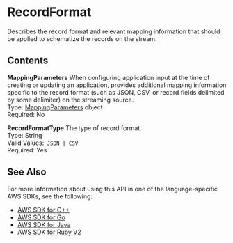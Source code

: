 # RecordFormat<a name="API_RecordFormat"></a>

 Describes the record format and relevant mapping information that should be applied to schematize the records on the stream\. 

## Contents<a name="API_RecordFormat_Contents"></a>

 **MappingParameters**   <a name="analytics-Type-RecordFormat-MappingParameters"></a>
When configuring application input at the time of creating or updating an application, provides additional mapping information specific to the record format \(such as JSON, CSV, or record fields delimited by some delimiter\) on the streaming source\.  
Type: [MappingParameters](API_MappingParameters.md) object  
Required: No

 **RecordFormatType**   <a name="analytics-Type-RecordFormat-RecordFormatType"></a>
The type of record format\.  
Type: String  
Valid Values:` JSON | CSV`   
Required: Yes

## See Also<a name="API_RecordFormat_SeeAlso"></a>

For more information about using this API in one of the language\-specific AWS SDKs, see the following:
+  [AWS SDK for C\+\+](https://docs.aws.amazon.com/goto/SdkForCpp/kinesisanalytics-2015-08-14/RecordFormat) 
+  [AWS SDK for Go](https://docs.aws.amazon.com/goto/SdkForGoV1/kinesisanalytics-2015-08-14/RecordFormat) 
+  [AWS SDK for Java](https://docs.aws.amazon.com/goto/SdkForJava/kinesisanalytics-2015-08-14/RecordFormat) 
+  [AWS SDK for Ruby V2](https://docs.aws.amazon.com/goto/SdkForRubyV2/kinesisanalytics-2015-08-14/RecordFormat) 